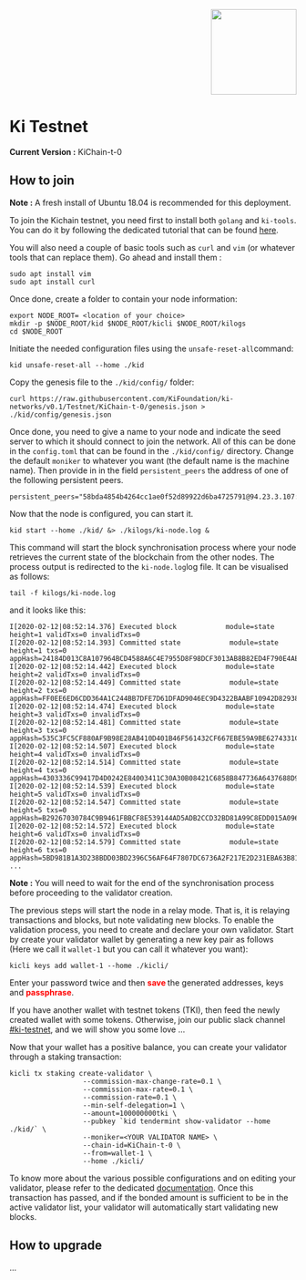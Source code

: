 <p align="right">
    <img width=150px src="https://wallet-testnet.blockchain.ki/static/img/icons/ki-chain.png" />
</p>

# Ki Testnet
**Current Version :** KiChain-t-0

## How to join   
**Note :** A fresh install of Ubuntu 18.04 is recommended for this deployment.

To join the Kichain testnet, you need first to install both `golang` and `ki-tools`. You can do it by following the dedicated tutorial that can be found [here](https://github.com/KiFoundation/ki-tools/blob/master/README.md).

You will also need a couple of basic tools such as `curl` and `vim` (or whatever tools that can replace them). Go ahead and install them :
```
sudo apt install vim
sudo apt install curl
```

Once done, create a folder to contain your node information:
```
export NODE_ROOT= <location of your choice>
mkdir -p $NODE_ROOT/kid $NODE_ROOT/kicli $NODE_ROOT/kilogs
cd $NODE_ROOT
```

Initiate the needed configuration files using the `unsafe-reset-all`command:
```
kid unsafe-reset-all --home ./kid
```

Copy the genesis file to the `./kid/config/` folder:
```
curl https://raw.githubusercontent.com/KiFoundation/ki-networks/v0.1/Testnet/KiChain-t-0/genesis.json > ./kid/config/genesis.json

```

Once done, you need to give a name to your node and indicate the seed server to which it should connect to join the network. All of this can be done in the `config.toml` that can be found in the `./kid/config/` directory. Change the default `moniker` to whatever you want (the default name is the machine name). Then provide in in the field `persistent_peers` the address of one of the following persistent peers.

```
persistent_peers="58bda4854b4264cc1ae0f52d89922d6ba4725791@94.23.3.107:26656"
```

Now that the node is configured, you can start it.

```
kid start --home ./kid/ &> ./kilogs/ki-node.log &

```
This command will start the block synchronisation process where your node retrieves the current state of the blockchain from the other nodes. The process output is redirected to the `ki-node.log`log file. It can be visualised as follows:

```
tail -f kilogs/ki-node.log
```
and it looks like this:

```
I[2020-02-12|08:52:14.376] Executed block            module=state height=1 validTxs=0 invalidTxs=0
I[2020-02-12|08:52:14.393] Committed state            module=state height=1 txs=0 appHash=24184D013C8A107964BCD4588A6C4E7955D8F98DCF3013AB8B82ED4F790E4AE7
I[2020-02-12|08:52:14.442] Executed block            module=state height=2 validTxs=0 invalidTxs=0
I[2020-02-12|08:52:14.449] Committed state            module=state height=2 txs=0 appHash=FF0EE6ED6CDD364A1C244BB7DFE7D61DFAD9046EC9D4322BAABF10942D829385
I[2020-02-12|08:52:14.474] Executed block            module=state height=3 validTxs=0 invalidTxs=0
I[2020-02-12|08:52:14.481] Committed state            module=state height=3 txs=0 appHash=535C3FC5CF880AF9B98E28AB410D401B46F561432CF667EBE59A9BE6274331C3
I[2020-02-12|08:52:14.507] Executed block            module=state height=4 validTxs=0 invalidTxs=0
I[2020-02-12|08:52:14.514] Committed state            module=state height=4 txs=0 appHash=4303336C99417D4D0242E84003411C30A30B08421C6858B847736A6437688D9B
I[2020-02-12|08:52:14.539] Executed block            module=state height=5 validTxs=0 invalidTxs=0
I[2020-02-12|08:52:14.547] Committed state            module=state height=5 txs=0 appHash=B29267030784C9B9461FBBCF8E539144AD5ADB2CCD32BD81A99C8EDD015A096F
I[2020-02-12|08:52:14.572] Executed block            module=state height=6 validTxs=0 invalidTxs=0
I[2020-02-12|08:52:14.579] Committed state            module=state height=6 txs=0 appHash=5BD981B1A3D238BDD03BD2396C56AF64F7807DC6736A2F217E2D231EBA63B816
...
```  

**Note :** You will need to wait for the end of the synchronisation process before proceeding to the validator creation.

The previous steps will start the node in a relay mode. That is, it is relaying transactions and blocks, but note validating new blocks. To enable the validation process, you need to create and declare your own validator. Start by create your validator wallet by generating a new key pair as follows (Here we call it `wallet-1` but you can call it whatever you want):

```
kicli keys add wallet-1 --home ./kicli/
```

Enter your password twice and then **<span style="color:red">save </span>** the generated addresses, keys and **<span style="color:red">passphrase</span>**.

If you have another wallet with testnet tokens (TKI), then feed the newly created wallet with some tokens. Otherwise, join our public slack channel [#ki-testnet](https://kiecosystem.slack.com/archives/CV9FQERL2), and we will show you some love ...

Now that your wallet has a positive balance, you can create your validator
through a staking transaction:

```
kicli tx staking create-validator \
                  --commission-max-change-rate=0.1 \
                  --commission-max-rate=0.1 \
                  --commission-rate=0.1 \
                  --min-self-delegation=1 \
                  --amount=100000000tki \
                  --pubkey `kid tendermint show-validator --home ./kid/` \
                  --moniker=<YOUR VALIDATOR NAME> \
                  --chain-id=KiChain-t-0 \
                  --from=wallet-1 \
                  --home ./kicli/
```

To know more about the various possible configurations and on editing your validator, please refer to the dedicated [documentation](https://github.com/cosmos/gaia/blob/master/docs/validators/validator-setup.md#edit-validator-description). Once this transaction has passed, and if the bonded amount is sufficient to be in the active validator list, your validator will automatically start validating new blocks.



## How to upgrade
...

